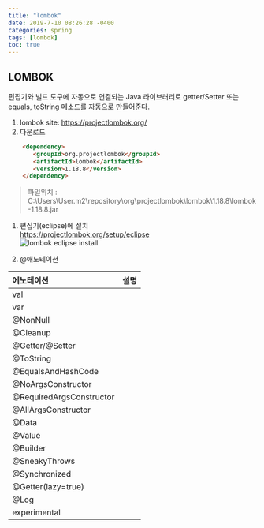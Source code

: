 ```yaml
---
title: "lombok"
date: 2019-7-10 08:26:28 -0400
categories: spring  
tags: [lombok]
toc: true
---
```

## LOMBOK  
 편집기와 빌드 도구에 자동으로 연결되는 Java 라이브러리로 getter/Setter 또는 equals, toString 메소드를 자동으로 만들어준다.  
1. lombok site: https://projectlombok.org/  
1. 다운로드 
````html
    <dependency>
       <groupId>org.projectlombok</groupId>
       <artifactId>lombok</artifactId>
       <version>1.18.8</version>
    </dependency>
````   
> 파일위치 : C:\Users\User\.m2\repository\org\projectlombok\lombok\1.18.8\lombok-1.18.8.jar  
1. 편집기(eclipse)에 설치    
    https://projectlombok.org/setup/eclipse   
    ![lombok eclipse install](https://projectlombok.org/img/lombok-installer.png)  
    

1. @애노테이션   

| 에노테이션                | 설명                             |
| :----------------------- | -------------------------------: |
| val                      |                                  |
| var                      |                                  |   
| @NonNull                 |                                  |
| @Cleanup                 |                                  |
| @Getter/@Setter          |                                  |
| @ToString                |                                  |
| @EqualsAndHashCode       |                                  |
| @NoArgsConstructor       |                                  | 
| @RequiredArgsConstructor |                                  |
| @AllArgsConstructor      |                                  |
| @Data                    |                                  |
| @Value                   |                                  |
| @Builder                 |                                  |
| @SneakyThrows            |                                  |
| @Synchronized            |                                  |
| @Getter(lazy=true)       |                                  |
| @Log                     |                                  |
| experimental             |                                  |  
